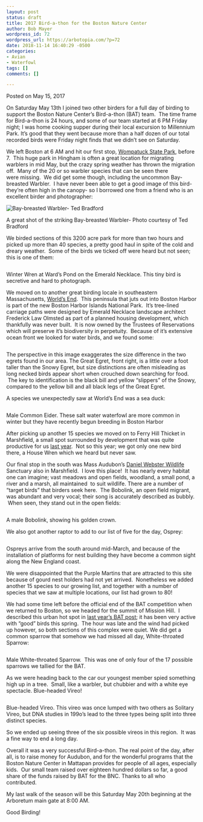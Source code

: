 ```yaml
---
layout: post
status: draft
title: 2017 Bird-a-thon for the Boston Nature Center
author: Bob Mayer
wordpress_id: 72
wordpress_url: https://arbotopia.com/?p=72
date: 2018-11-14 16:40:29 -0500
categories:
- Avian
- Waterfowl
tags: []
comments: []

---
```

<p>Posted on May 15, 2017</a></p>





<p>On Saturday May 13th I joined two other birders for a full day of birding to support the Boston Nature Center&rsquo;s Bird-a-thon (BAT) team. &nbsp;The time frame for Bird-a-thon is 24 hours, and some of our team started at 6 PM Friday night; I was home cooking supper during&nbsp;their local excursion to Millennium Park. It&rsquo;s good that they went because more than a half dozen of our total recorded birds were Friday night finds that we didn&rsquo;t see on Saturday.</p>





<p>We left Boston at 6 AM and hit our first stop,&nbsp;<a href="https://www.mass.gov/locations/wompatuck-state-park">Wompatuck State Park</a>, before 7. &nbsp;This huge park in Hingham is often a great location for migrating warblers in mid May, but the crazy spring weather has thrown the migration off. &nbsp;Many of the 20 or so warbler species that can be seen there were&nbsp;missing. &nbsp;We did get some though, including the uncommon Bay-breasted Warbler. &nbsp;I have never been able to get a good image of this bird- they&rsquo;re often high in the canopy- so I borrowed one from a friend who is an excellent&nbsp;birder and photographer:</p>


<p><!-- wp:image {"id":1420} --></p>
 <img src="https://web.archive.org/web/20171112202846im_/http://www.arbotopia.com/wp-content/uploads/2017/05/Bay-breasted-Warbler-Ted-Bradford.jpg" alt="Bay-breasted Warbler- Ted Bradford" class="wp-image-1420"/>





<p>A great shot of the striking Bay-breasted Warbler- Photo courtesy of Ted Bradford</p>





<p>We birded sections of this 3200 acre park for more than&nbsp;two hours and picked up more than 40 species, a pretty good haul in spite of the cold and dreary weather. &nbsp;Some of the birds we ticked off were heard but not seen; this is one of them:</p>


<p><!-- wp:image {"id":244} --></p>
 <img src="images/2018/11/P1090246.jpg" alt="" class="wp-image-244"/>





<p>Winter Wren at Ward&rsquo;s Pond on the Emerald Necklace. This tiny bird is secretive and hard to photograph.</p>





<p>We moved on to another great birding locale in southeastern Massachusetts,&nbsp;<a href="http://www.thetrustees.org/places-to-visit/south-shore/worlds-end.html">World&rsquo;s End</a>.&nbsp; This peninsula that juts out into Boston Harbor is part of the new&nbsp;Boston Harbor Islands National Park. &nbsp;It&rsquo;s tree-lined carriage paths were designed by Emerald Necklace&nbsp;landscape architect Frederick Law Olmsted&nbsp;as part of a planned housing development, which thankfully was never built. &nbsp;It is now owned by the Trustees of Reservations which will preserve it&rsquo;s biodiversity in perpetuity. &nbsp;Because of it&rsquo;s extensive ocean front we looked&nbsp;for water birds, and we found some:</p>


<p><!-- wp:image {"id":245} --></p>
 <img src="images/2018/11/P1010004.jpg" alt="" class="wp-image-245"/>





<p>The perspective in this image exaggerates the size difference in the two egrets found in our area. The Great Egret, front right, is a little over a foot taller than the Snowy Egret, but&nbsp;size distinctions are often misleading as long necked birds appear short when crouched down searching for food. &nbsp;The key to identification is the black bill and yellow &ldquo;slippers&rdquo; of the Snowy, compared to the yellow bill and all black legs of the Great Egret.</p>





<p>A species we unexpectedly saw&nbsp;at World&rsquo;s End was a sea duck:</p>


<p><!-- wp:image {"id":246} --></p>
 <img src="images/2018/11/P1070121.jpg" alt="" class="wp-image-246"/>





<p>Male Common Eider. These salt water waterfowl&nbsp;are more common in winter but they have recently begun breeding in Boston Harbor</p>





<p>After picking up another 15 species we moved on to Ferry Hill Thicket in Marshfield, a small spot surrounded by development that was quite productive for us&nbsp;<a href="https://web.archive.org/web/20171112202846/http://www.arbotopia.com/bird-a-thon-2016/">last year</a>.&nbsp; Not so this year; we got only one new bird there, a House Wren which we heard but never saw.</p>





<p>Our final stop in the south was Mass Audubon&rsquo;s&nbsp;<a href="https://web.archive.org/web/20170924033607/http://www.massaudubon.org:80/get-outdoors/wildlife-sanctuaries/daniel-webster">Daniel Webster Wildlife</a> Sanctuary&nbsp;also in Marshfield. &nbsp;I love this place! &nbsp;It has nearly&nbsp;every habitat one can imagine; vast meadows and open fields, woodland, a small pond, a river and a marsh, all maintained &nbsp;to suit wildlife. There are a number of &ldquo;target birds&rdquo; that birders seek here. &nbsp;The Bobolink, an open field&nbsp;migrant, was abundant and very vocal; their song is accurately described as bubbly. &nbsp;When seen, they stand out in the open fields:</p>


<p><!-- wp:image {"id":247} --></p>
 <img src="images/2018/11/P1010062.jpg" alt="" class="wp-image-247"/>





<p>A male Bobolink, showing his golden crown.</p>





<p>We also got another raptor to add to our list of five for the day, Osprey:</p>


<p><!-- wp:image {"id":248} --></p>
 <img src="images/2018/11/P1040384.jpg" alt="" class="wp-image-248"/>





<p>Ospreys arrive from the&nbsp;south around mid-March, and because of&nbsp;the installation of platforms for nest building they have become a common sight along the New England coast.</p>





<p>We were disappointed that the Purple Martins that are attracted to this site because of gourd nest holders had not yet arrived. &nbsp;Nonetheless we added another 15 species to our growing list, and together with a number of species that we saw at multiple&nbsp;locations, our list had grown to 80!</p>





<p>We had some time left before the official end of the BAT competition when we returned to Boston, so we headed for&nbsp;the summit of Mission Hill. &nbsp;I described this urban hot spot in&nbsp;<a href="https://web.archive.org/web/20171112202846/http://www.arbotopia.com/bird-a-thon-2016/">last year&rsquo;s BAT post</a>;&nbsp;it has been very active with &ldquo;good&rdquo; birds this spring. &nbsp;The hour was late and the wind had picked up however, so both sections&nbsp;of this complex were quiet. We did get a common sparrow that somehow we had missed all day, White-throated Sparrow:</p>


<p><!-- wp:image {"id":249} --></p>
 <img src="images/2018/11/P1110338.jpg" alt="" class="wp-image-249"/>





<p>Male White-throated Sparrow. &nbsp;This was one of only four of the 17 possible sparrows we tallied for the BAT.</p>





<p>As we were heading back to the car our youngest member spied something high up in a tree. &nbsp;Small, like a warbler,&nbsp;but chubbier and with a white eye spectacle. Blue-headed Vireo!</p>


<p><!-- wp:image {"id":250} --></p>
 <img src="images/2018/11/P1120818.jpg" alt="" class="wp-image-250"/>





<p>Blue-headed Vireo. This vireo was once lumped with two others as Solitary Vireo, but DNA studies in 199o&rsquo;s lead to the three types being split&nbsp;into three distinct species.</p>





<p>So we ended up seeing three of the six possible vireos in this region. &nbsp;It was a fine way to end a long day.</p>





<p>Overall it was a very successful Bird-a-thon. The real point of the day, after all, is to raise money for Audubon, and for the wonderful programs that the Boston Nature Center in Mattapan provides for people of all ages, especially kids. &nbsp;Our small team raised over eighteen hundred dollars so far, a good share of the funds raised by BAT for the BNC. Thanks to all who contributed.</p>





<p>My last walk of the season will be this Saturday May 20th beginning at the Arboretum main gate at 8:00 AM.</p>





<p>Good Birding!</p>